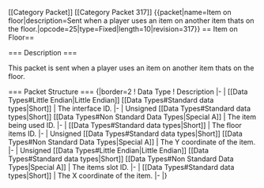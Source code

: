 \[\[Category Packet\]\] \[\[Category Packet 317\]\] {{packet\|name=Item
on floor\|description=Sent when a player uses an item on another item
thats on the floor.\|opcode=25\|type=Fixed\|length=10\|revision=317}} ==
Item on Floor==

=== Description ===

This packet is sent when a player uses an item on another item thats on
the floor.

=== Packet Structure === {\|border=2 ! Data Type ! Description \|- \|
\[\[Data Types\#Little Endian\|Little Endian\]\] \[\[Data
Types\#Standard data types\|Short\]\] \| The interface ID. \|- \|
Unsigned \[\[Data Types\#Standard data types\|Short\]\] \[\[Data
Types\#Non Standard Data Types\|Special A\]\] \| The item being used ID.
\|- \| \[\[Data Types\#Standard data types\|Short\]\] \| The floor items
ID. \|- \| Unsigned \[\[Data Types\#Standard data types\|Short\]\]
\[\[Data Types\#Non Standard Data Types\|Special A\]\] \| The Y
coordinate of the item. \|- \| Unsigned \[\[Data Types\#Little
Endian\|Little Endian\]\] \[\[Data Types\#Standard data types\|Short\]\]
\[\[Data Types\#Non Standard Data Types\|Special A\]\] \| The items slot
ID. \|- \| \[\[Data Types\#Standard data types\|Short\]\] \| The X
coordinate of the item. \|- \|}
